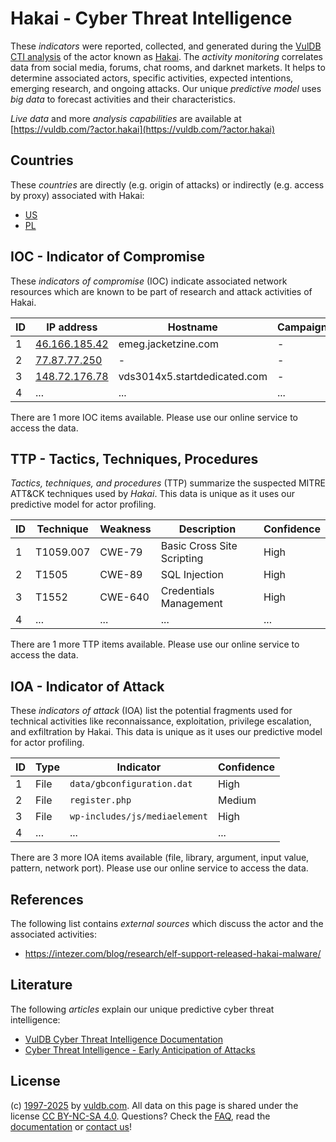 # Hakai - Cyber Threat Intelligence

These _indicators_ were reported, collected, and generated during the [VulDB CTI analysis](https://vuldb.com/?kb.cti) of the actor known as [Hakai](https://vuldb.com/?actor.hakai). The _activity monitoring_ correlates data from social media, forums, chat rooms, and darknet markets. It helps to determine associated actors, specific activities, expected intentions, emerging research, and ongoing attacks. Our unique _predictive model_ uses _big data_ to forecast activities and their characteristics.

_Live data_ and more _analysis capabilities_ are available at [https://vuldb.com/?actor.hakai](https://vuldb.com/?actor.hakai)

## Countries

These _countries_ are directly (e.g. origin of attacks) or indirectly (e.g. access by proxy) associated with Hakai:

* [US](https://vuldb.com/?country.us)
* [PL](https://vuldb.com/?country.pl)

## IOC - Indicator of Compromise

These _indicators of compromise_ (IOC) indicate associated network resources which are known to be part of research and attack activities of Hakai.

ID | IP address | Hostname | Campaign | Confidence
-- | ---------- | -------- | -------- | ----------
1 | [46.166.185.42](https://vuldb.com/?ip.46.166.185.42) | emeg.jacketzine.com | - | High
2 | [77.87.77.250](https://vuldb.com/?ip.77.87.77.250) | - | - | High
3 | [148.72.176.78](https://vuldb.com/?ip.148.72.176.78) | vds3014x5.startdedicated.com | - | High
4 | ... | ... | ... | ...

There are 1 more IOC items available. Please use our online service to access the data.

## TTP - Tactics, Techniques, Procedures

_Tactics, techniques, and procedures_ (TTP) summarize the suspected MITRE ATT&CK techniques used by _Hakai_. This data is unique as it uses our predictive model for actor profiling.

ID | Technique | Weakness | Description | Confidence
-- | --------- | -------- | ----------- | ----------
1 | T1059.007 | CWE-79 | Basic Cross Site Scripting | High
2 | T1505 | CWE-89 | SQL Injection | High
3 | T1552 | CWE-640 | Credentials Management | High
4 | ... | ... | ... | ...

There are 1 more TTP items available. Please use our online service to access the data.

## IOA - Indicator of Attack

These _indicators of attack_ (IOA) list the potential fragments used for technical activities like reconnaissance, exploitation, privilege escalation, and exfiltration by Hakai. This data is unique as it uses our predictive model for actor profiling.

ID | Type | Indicator | Confidence
-- | ---- | --------- | ----------
1 | File | `data/gbconfiguration.dat` | High
2 | File | `register.php` | Medium
3 | File | `wp-includes/js/mediaelement` | High
4 | ... | ... | ...

There are 3 more IOA items available (file, library, argument, input value, pattern, network port). Please use our online service to access the data.

## References

The following list contains _external sources_ which discuss the actor and the associated activities:

* https://intezer.com/blog/research/elf-support-released-hakai-malware/

## Literature

The following _articles_ explain our unique predictive cyber threat intelligence:

* [VulDB Cyber Threat Intelligence Documentation](https://vuldb.com/?kb.cti)
* [Cyber Threat Intelligence - Early Anticipation of Attacks](https://www.scip.ch/en/?labs.20201022)

## License

(c) [1997-2025](https://vuldb.com/?kb.changelog) by [vuldb.com](https://vuldb.com/?kb.about). All data on this page is shared under the license [CC BY-NC-SA 4.0](https://creativecommons.org/licenses/by-nc-sa/4.0/). Questions? Check the [FAQ](https://vuldb.com/?kb.faq), read the [documentation](https://vuldb.com/?kb) or [contact us](https://vuldb.com/?contact)!
